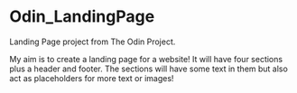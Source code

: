 # Odin_LandingPage
Landing Page project from The Odin Project.

My aim is to create a landing page for a website! It will have four sections plus a header and footer. The sections will have some text in them but also act as placeholders for more text or images! 
